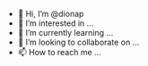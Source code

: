 - 👋 Hi, I’m @dionap
- 👀 I’m interested in ...
- 🌱 I’m currently learning ...
- 💞️ I’m looking to collaborate on ...
- 📫 How to reach me ...

<!---
dionap/dionap is a ✨ special ✨ repository because its `README.md` (this file) appears on your GitHub profile.
You can click the Preview link to take a look at your changes.
--->

